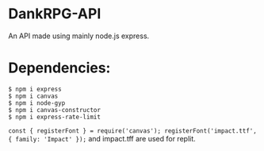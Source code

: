 # DankRPG-API
An API made using mainly node.js express.

# Dependencies:
```$ npm i express```\
```$ npm i canvas```\
```$ npm i node-gyp```\
```$ npm i canvas-constructor```\
```$ npm i express-rate-limit```

`const { registerFont } = require('canvas');
registerFont('impact.ttf', { family: 'Impact' });`
and impact.tff are used for replit.
